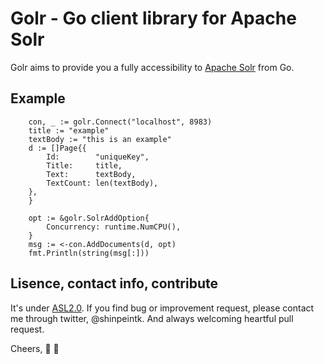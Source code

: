 Golr - Go client library for Apache Solr
====


Golr aims to provide you a fully accessibility to [Apache Solr](http://lucene.apache.org/solr) from Go.

## Example
```
	con, _ := golr.Connect("localhost", 8983)
	title := "example"
	textBody := "this is an example"
	d := []Page{{
		Id:        "uniqueKey",
		Title:     title,
		Text:      textBody,
		TextCount: len(textBody),
	},
	}

	opt := &golr.SolrAddOption{
		Concurrency: runtime.NumCPU(),
	}
	msg := <-con.AddDocuments(d, opt)
	fmt.Println(string(msg[:]))
```


## Lisence, contact info, contribute
It's under [ASL2.0](http://www.apache.org/licenses/LICENSE-2.0). If you find bug or improvement request, please contact me through twitter, @shinpeintk. And always welcoming heartful pull request.

Cheers, :beer: :moyai:

